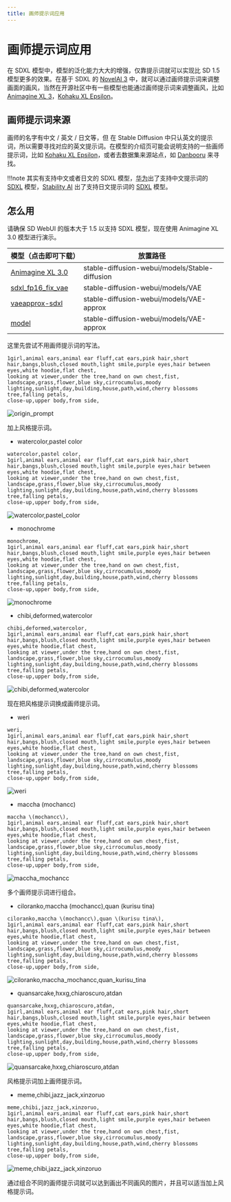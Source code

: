 ```yaml
---
title: 画师提示词应用
---
```

# 画师提示词应用
在 SDXL 模型中，模型的泛化能力大大的增强，仅靠提示词就可以实现比 SD 1.5 模型更多的效果。在基于 SDXL 的 [NovelAI 3](https://novelai.net) 中，就可以通过画师提示词来调整画面的画风，当然在开源社区中有一些模型也能通过画师提示词来调整画风，比如 [Animagine XL 3](https://huggingface.co/cagliostrolab/animagine-xl-3.0)，[Kohaku XL Epsilon](https://huggingface.co/KBlueLeaf/Kohaku-XL-Epsilon)。

## 画师提示词来源
画师的名字有中文 / 英文 / 日文等，但 在 Stable Diffusion 中只认英文的提示词，所以需要寻找对应的英文提示词。在模型的介绍页可能会说明支持的一些画师提示词，比如 [Kohaku XL Epsilon](https://huggingface.co/KBlueLeaf/Kohaku-XL-Epsilon)，或者去数据集来源站点，如 [Danbooru](https://danbooru.donmai.us) 来寻找。

!!!note
    其实有支持中文或者日文的 SDXL 模型，[华为](https://www.huawei.com)出了支持中文提示词的 [SDXL](https://pangu-draw.github.io) 模型，[Stability AI](https://stability.ai) 出了支持日文提示词的 [SDXL](https://huggingface.co/stabilityai/japanese-stable-diffusion-xl) 模型。

## 怎么用
请确保 SD WebUI 的版本大于 1.5 以支持 SDXL 模型，现在使用 Animagine XL 3.0 模型进行演示。

|模型（点击即可下载）|放置路径|
|---|---|
|[Animagine XL 3.0](https://modelscope.cn/api/v1/models/licyks/sd-model/repo?Revision=master&FilePath=sdxl_1.0%2Fanimagine-xl-3.0.safetensors)|stable-diffusion-webui/models/Stable-diffusion|
|[sdxl_fp16_fix_vae](https://modelscope.cn/api/v1/models/licyks/sd-vae/repo?Revision=master&FilePath=sdxl_1.0%2Fsdxl_fp16_fix_vae.safetensors)|stable-diffusion-webui/models/VAE|
|[vaeapprox-sdxl](https://modelscope.cn/api/v1/models/licyks/sd-vae/repo?Revision=master&FilePath=vae-approx%2Fvaeapprox-sdxl.pt)|stable-diffusion-webui/models/VAE-approx|
|[model](https://modelscope.cn/api/v1/models/licyks/sd-vae/repo?Revision=master&FilePath=vae-approx%2Fmodel.pt)|stable-diffusion-webui/models/VAE-approx|

这里先尝试不用画师提示词的写法。
```
1girl,animal ears,animal ear fluff,cat ears,pink hair,short hair,bangs,blush,closed mouth,light smile,purple eyes,hair between eyes,white hoodie,flat chest,
looking at viewer,under the tree,hand on own chest,fist,
landscape,grass,flower,blue sky,cirrocumulus,moody lighting,sunlight,day,building,house,path,wind,cherry blossoms tree,falling petals,
close-up,upper body,from side,
```

![origin_prompt](../../assets/images/guide/prompt/origin_prompt.jpg)

加上风格提示词。

- watercolor,pastel color
```
watercolor,pastel color, 
1girl,animal ears,animal ear fluff,cat ears,pink hair,short hair,bangs,blush,closed mouth,light smile,purple eyes,hair between eyes,white hoodie,flat chest,
looking at viewer,under the tree,hand on own chest,fist,
landscape,grass,flower,blue sky,cirrocumulus,moody lighting,sunlight,day,building,house,path,wind,cherry blossoms tree,falling petals,
close-up,upper body,from side,
```

![watercolor,pastel_color](../../assets/images/guide/prompt/watercolor,pastel_color.jpg)

- monochrome
```
monochrome, 
1girl,animal ears,animal ear fluff,cat ears,pink hair,short hair,bangs,blush,closed mouth,light smile,purple eyes,hair between eyes,white hoodie,flat chest,
looking at viewer,under the tree,hand on own chest,fist,
landscape,grass,flower,blue sky,cirrocumulus,moody lighting,sunlight,day,building,house,path,wind,cherry blossoms tree,falling petals,
close-up,upper body,from side,
```

![monochrome](../../assets/images/guide/prompt/monochrome.jpg)

- chibi,deformed,watercolor
```
chibi,deformed,watercolor,
1girl,animal ears,animal ear fluff,cat ears,pink hair,short hair,bangs,blush,closed mouth,light smile,purple eyes,hair between eyes,white hoodie,flat chest,
looking at viewer,under the tree,hand on own chest,fist,
landscape,grass,flower,blue sky,cirrocumulus,moody lighting,sunlight,day,building,house,path,wind,cherry blossoms tree,falling petals,
close-up,upper body,from side,
```

![chibi,deformed,watercolor](../../assets/images/guide/prompt/chibi,deformed,watercolor.jpg)

现在把风格提示词换成画师提示词。

- weri
```
weri,
1girl,animal ears,animal ear fluff,cat ears,pink hair,short hair,bangs,blush,closed mouth,light smile,purple eyes,hair between eyes,white hoodie,flat chest,
looking at viewer,under the tree,hand on own chest,fist,
landscape,grass,flower,blue sky,cirrocumulus,moody lighting,sunlight,day,building,house,path,wind,cherry blossoms tree,falling petals,
close-up,upper body,from side,
```

![weri](../../assets/images/guide/prompt/weri.jpg)

- maccha \(mochancc\)
```
maccha \(mochancc\),
1girl,animal ears,animal ear fluff,cat ears,pink hair,short hair,bangs,blush,closed mouth,light smile,purple eyes,hair between eyes,white hoodie,flat chest,
looking at viewer,under the tree,hand on own chest,fist,
landscape,grass,flower,blue sky,cirrocumulus,moody lighting,sunlight,day,building,house,path,wind,cherry blossoms tree,falling petals,
close-up,upper body,from side,
```

![maccha_mochancc](../../assets/images/guide/prompt/maccha_mochancc.jpg)

多个画师提示词进行组合。

- ciloranko,maccha \(mochancc\),quan \(kurisu tina\)
```
ciloranko,maccha \(mochancc\),quan \(kurisu tina\),
1girl,animal ears,animal ear fluff,cat ears,pink hair,short hair,bangs,blush,closed mouth,light smile,purple eyes,hair between eyes,white hoodie,flat chest,
looking at viewer,under the tree,hand on own chest,fist,
landscape,grass,flower,blue sky,cirrocumulus,moody lighting,sunlight,day,building,house,path,wind,cherry blossoms tree,falling petals,
close-up,upper body,from side,
```

![ciloranko,maccha_mochancc,quan_kurisu_tina](../../assets/images/guide/prompt/ciloranko,maccha_mochancc,quan_kurisu_tina.jpg)

- quansarcake,hxxg,chiaroscuro,atdan
```
quansarcake,hxxg,chiaroscuro,atdan,
1girl,animal ears,animal ear fluff,cat ears,pink hair,short hair,bangs,blush,closed mouth,light smile,purple eyes,hair between eyes,white hoodie,flat chest,
looking at viewer,under the tree,hand on own chest,fist,
landscape,grass,flower,blue sky,cirrocumulus,moody lighting,sunlight,day,building,house,path,wind,cherry blossoms tree,falling petals,
close-up,upper body,from side,
```

![quansarcake,hxxg,chiaroscuro,atdan](../../assets/images/guide/prompt/quansarcake,hxxg,chiaroscuro,atdan.jpg)

风格提示词加上画师提示词。

- meme,chibi,jazz_jack,xinzoruo
```
meme,chibi,jazz_jack,xinzoruo,
1girl,animal ears,animal ear fluff,cat ears,pink hair,short hair,bangs,blush,closed mouth,light smile,purple eyes,hair between eyes,white hoodie,flat chest,
looking at viewer,under the tree,hand on own chest,fist,
landscape,grass,flower,blue sky,cirrocumulus,moody lighting,sunlight,day,building,house,path,wind,cherry blossoms tree,falling petals,
close-up,upper body,from side,
```

![meme,chibi,jazz_jack,xinzoruo](../../assets/images/guide/prompt/meme,chibi,jazz_jack,xinzoruo.jpg)

通过组合不同的画师提示词就可以达到画出不同画风的图片，并且可以适当加上风格提示词。